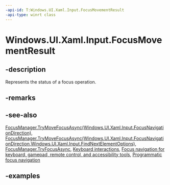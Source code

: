 ```yaml
---
-api-id: T:Windows.UI.Xaml.Input.FocusMovementResult
-api-type: winrt class
---
```


<!-- Class syntax.
public class FocusMovementResult 
-->

# Windows.UI.Xaml.Input.FocusMovementResult

## -description

Represents the status of a focus operation.



## -remarks

## -see-also

[FocusManager.TryMoveFocusAsync(Windows.UI.Xaml.Input.FocusNavigationDirection)](focusmanager_trymovefocusasync_1020299191.md), [FocusManager.TryMoveFocusAsync(Windows.UI.Xaml.Input.FocusNavigationDirection,Windows.UI.Xaml.Input.FindNextElementOptions)](focusmanager_trymovefocusasync_1478983649.md), [FocusManager.TryFocusAsync](focusmanager_tryfocusasync_1779533284.md), [Keyboard interactions](/windows/uwp/design/input/keyboard-interactions), [Focus navigation for keyboard, gamepad, remote control, and accessibility tools](/windows/uwp/design/input/focus-navigation), [Programmatic focus navigation](/windows/uwp/design/input/focus-navigation-programmatic)

## -examples
